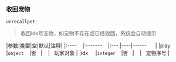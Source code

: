 ### 收回宠物
`unrecallpet`

> 收回idx号宠物，如宠物不存在或已经收回，系统会自动提示

|参数|类型|空|默认|注释|
|:----    |:-------    |:--- |----|------      |
|play     |`object`    |否   |    |   玩家对象 |
|idx     |`integer`    |否   |    |   宠物序号 |

